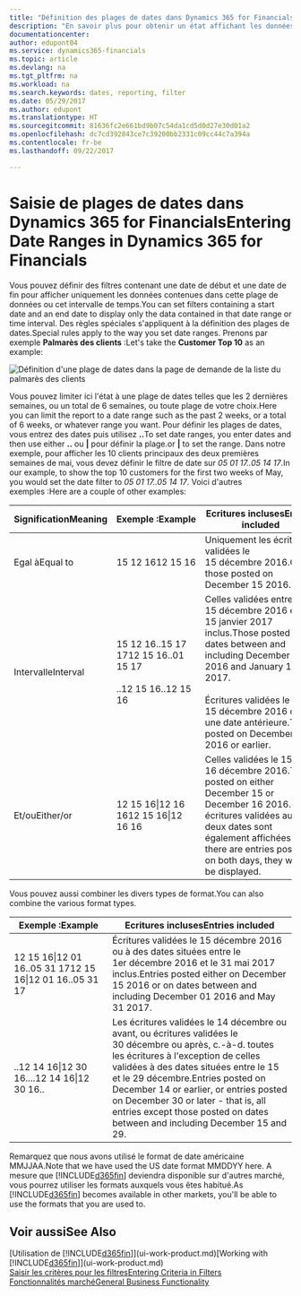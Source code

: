 ```yaml
---
title: "Définition des plages de dates dans Dynamics 365 for Financials | Microsoft Docs"
description: "En savoir plus pour obtenir un état affichant les données de périodes spécifiques à l'aide de plages de dates dans Dynamics 365 for Financials."
documentationcenter: 
author: edupont04
ms.service: dynamics365-financials
ms.topic: article
ms.devlang: na
ms.tgt_pltfrm: na
ms.workload: na
ms.search.keywords: dates, reporting, filter
ms.date: 05/29/2017
ms.author: edupont
ms.translationtype: HT
ms.sourcegitcommit: 81636fc2e661bd9b07c54da1cd5d0d27e30d01a2
ms.openlocfilehash: dc7cd392843ce7c39200bb2331c09cc44c7a394a
ms.contentlocale: fr-be
ms.lasthandoff: 09/22/2017

---
```

# <a name="entering-date-ranges-in-dynamics-365-for-financials"></a><span data-ttu-id="208ac-103">Saisie de plages de dates dans Dynamics 365 for Financials</span><span class="sxs-lookup"><span data-stu-id="208ac-103">Entering Date Ranges in Dynamics 365 for Financials</span></span>
<span data-ttu-id="208ac-104">Vous pouvez définir des filtres contenant une date de début et une date de fin pour afficher uniquement les données contenues dans cette plage de données ou cet intervalle de temps.</span><span class="sxs-lookup"><span data-stu-id="208ac-104">You can set filters containing a start date and an end date to display only the data contained in that date range or time interval.</span></span> <span data-ttu-id="208ac-105">Des règles spéciales s'appliquent à la définition des plages de dates.</span><span class="sxs-lookup"><span data-stu-id="208ac-105">Special rules apply to the way you set date ranges.</span></span> <span data-ttu-id="208ac-106">Prenons par exemple **Palmarès des clients** :</span><span class="sxs-lookup"><span data-stu-id="208ac-106">Let's take the **Customer Top 10** as an example:</span></span>

![Définition d'une plage de dates dans la page de demande de la liste du palmarès des clients](./media/ui-enter-date-ranges/customer-top10-list.png)

<span data-ttu-id="208ac-108">Vous pouvez limiter ici l'état à une plage de dates telles que les 2 dernières semaines, ou un total de 6 semaines, ou toute plage de votre choix.</span><span class="sxs-lookup"><span data-stu-id="208ac-108">Here you can limit the report to a date range such as the past 2 weeks, or a total of 6 weeks, or whatever range you want.</span></span> <span data-ttu-id="208ac-109">Pour définir les plages de dates, vous entrez des dates puis utilisez **..**</span><span class="sxs-lookup"><span data-stu-id="208ac-109">To set date ranges, you enter dates and then use either **..**</span></span> <span data-ttu-id="208ac-110">ou **|** pour définir la plage.</span><span class="sxs-lookup"><span data-stu-id="208ac-110">or **|** to set the range.</span></span> <span data-ttu-id="208ac-111">Dans notre exemple, pour afficher les 10 clients principaux des deux premières semaines de mai, vous devez définir le filtre de date sur *05 01 17..05 14 17*.</span><span class="sxs-lookup"><span data-stu-id="208ac-111">In our example, to show the top 10 customers for the first two weeks of May, you would set the date filter to *05 01 17..05 14 17*.</span></span>
<span data-ttu-id="208ac-112">Voici d'autres exemples :</span><span class="sxs-lookup"><span data-stu-id="208ac-112">Here are a couple of other examples:</span></span>

| <span data-ttu-id="208ac-113">Signification</span><span class="sxs-lookup"><span data-stu-id="208ac-113">Meaning</span></span> | <span data-ttu-id="208ac-114">Exemple :</span><span class="sxs-lookup"><span data-stu-id="208ac-114">Example</span></span> | <span data-ttu-id="208ac-115">Ecritures incluses</span><span class="sxs-lookup"><span data-stu-id="208ac-115">Entries included</span></span> |
|---|---|---|
|<span data-ttu-id="208ac-116">Egal à</span><span class="sxs-lookup"><span data-stu-id="208ac-116">Equal to</span></span>| <span data-ttu-id="208ac-117">15 12 16</span><span class="sxs-lookup"><span data-stu-id="208ac-117">12 15 16</span></span> |<span data-ttu-id="208ac-118">Uniquement les écritures validées le 15 décembre 2016.</span><span class="sxs-lookup"><span data-stu-id="208ac-118">Only those posted on December 15 2016.</span></span>|
|<span data-ttu-id="208ac-119">Intervalle</span><span class="sxs-lookup"><span data-stu-id="208ac-119">Interval</span></span>| <span data-ttu-id="208ac-120">15 12 16..15 17 17</span><span class="sxs-lookup"><span data-stu-id="208ac-120">12 15 16..01 15 17</span></span><br /><br /><span data-ttu-id="208ac-121">..12 15 16</span><span class="sxs-lookup"><span data-stu-id="208ac-121">..12 15 16</span></span>|<span data-ttu-id="208ac-122">Celles validées entre le 15 décembre 2016 et le 15 janvier 2017 inclus.</span><span class="sxs-lookup"><span data-stu-id="208ac-122">Those posted on dates between and including December 15 2016 and January 15 2017.</span></span><br /><br /><span data-ttu-id="208ac-123">Écritures validées le 15 décembre 2016 ou à une date antérieure.</span><span class="sxs-lookup"><span data-stu-id="208ac-123">Those posted on December 15 2016 or earlier.</span></span>|
|<span data-ttu-id="208ac-124">Et/ou</span><span class="sxs-lookup"><span data-stu-id="208ac-124">Either/or</span></span>|<span data-ttu-id="208ac-125">12 15 16&#124;12 16 16</span><span class="sxs-lookup"><span data-stu-id="208ac-125">12 15 16&#124;12 16 16</span></span>|<span data-ttu-id="208ac-126">Celles validées le 15 ou le 16 décembre 2016.</span><span class="sxs-lookup"><span data-stu-id="208ac-126">Those posted on either December 15 or December 16 2016.</span></span> <span data-ttu-id="208ac-127">Les écritures validées aux deux dates sont également affichées.</span><span class="sxs-lookup"><span data-stu-id="208ac-127">If there are entries posted on both days, they will all be displayed.</span></span>|

<span data-ttu-id="208ac-128">Vous pouvez aussi combiner les divers types de format.</span><span class="sxs-lookup"><span data-stu-id="208ac-128">You can also combine the various format types.</span></span>

| <span data-ttu-id="208ac-129">Exemple :</span><span class="sxs-lookup"><span data-stu-id="208ac-129">Example</span></span> | <span data-ttu-id="208ac-130">Ecritures incluses</span><span class="sxs-lookup"><span data-stu-id="208ac-130">Entries included</span></span> |
|---|---|
|<span data-ttu-id="208ac-131">12 15 16&#124;12 01 16..05 31 17</span><span class="sxs-lookup"><span data-stu-id="208ac-131">12 15 16&#124;12 01 16..05 31 17</span></span> | <span data-ttu-id="208ac-132">Écritures validées le 15 décembre 2016 ou à des dates situées entre le 1er décembre 2016 et le 31 mai 2017 inclus.</span><span class="sxs-lookup"><span data-stu-id="208ac-132">Entries posted either on December 15 2016 or on dates between and including December 01 2016 and May 31 2017.</span></span> |
|<span data-ttu-id="208ac-133">..12 14 16&#124;12 30 16..</span><span class="sxs-lookup"><span data-stu-id="208ac-133">..12 14 16&#124;12 30 16..</span></span> | <span data-ttu-id="208ac-134">Les écritures validées le 14 décembre ou avant, ou écritures validées le 30 décembre ou après, c.-à-d. toutes les écritures à l'exception de celles validées à des dates situées entre le 15 et le 29 décembre.</span><span class="sxs-lookup"><span data-stu-id="208ac-134">Entries posted on December 14 or earlier, or entries posted on December 30 or later - that is, all entries except those posted on dates between and including December 15 and 29.</span></span> |

<span data-ttu-id="208ac-135">Remarquez que nous avons utilisé le format de date américaine MMJJAA.</span><span class="sxs-lookup"><span data-stu-id="208ac-135">Note that we have used the US date format MMDDYY here.</span></span> <span data-ttu-id="208ac-136">A mesure que [!INCLUDE[d365fin](includes/d365fin_md.md)] deviendra disponible sur d'autres marché, vous pourrez utiliser les formats auxquels vous êtes habitué.</span><span class="sxs-lookup"><span data-stu-id="208ac-136">As [!INCLUDE[d365fin](includes/d365fin_md.md)] becomes available in other markets, you'll be able to use the formats that you are used to.</span></span>

## <a name="see-also"></a><span data-ttu-id="208ac-137">Voir aussi</span><span class="sxs-lookup"><span data-stu-id="208ac-137">See Also</span></span>
<span data-ttu-id="208ac-138">[Utilisation de [!INCLUDE[d365fin](includes/d365fin_long_md.md)]](ui-work-product.md)</span><span class="sxs-lookup"><span data-stu-id="208ac-138">[Working with [!INCLUDE[d365fin](includes/d365fin_long_md.md)]](ui-work-product.md)</span></span>  
[<span data-ttu-id="208ac-139">Saisir les critères pour les filtres</span><span class="sxs-lookup"><span data-stu-id="208ac-139">Entering Criteria in Filters </span></span>](ui-enter-criteria-filters.md)  
[<span data-ttu-id="208ac-140">Fonctionnalités marché</span><span class="sxs-lookup"><span data-stu-id="208ac-140">General Business Functionality</span></span>](ui-across-business-areas.md)

